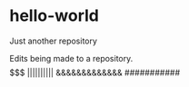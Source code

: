 # hello-world
Just another repository

Edits being made to a repository.
$$$$$$$ |||||||||| &&&&&&&&&&&&& ###########
